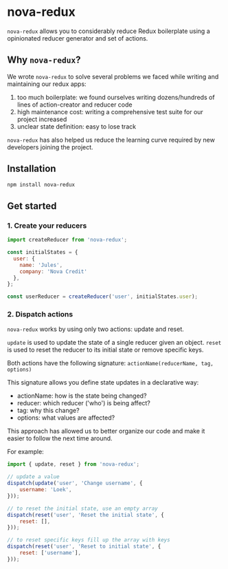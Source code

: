 # nova-redux

`nova-redux` allows you to considerably reduce Redux boilerplate using a opinionated reducer generator and set of actions.

## Why `nova-redux`?
We wrote `nova-redux` to solve several problems we faced while writing and maintaining our redux apps:

1. too much boilerplate: we found ourselves writing dozens/hundreds of lines of action-creator and reducer code
2. high maintenance cost: writing a comprehensive test suite for our project increased
3. unclear state definition: easy to lose track

`nova-redux` has also helped us reduce the learning curve required by new developers joining the project.

## Installation

```bash
npm install nova-redux
```

## Get started
### 1. Create your reducers
```js
import createReducer from 'nova-redux';

const initialStates = {
  user: {
    name: 'Jules',
    company: 'Nova Credit'
  },
};

const userReducer = createReducer('user', initialStates.user);
```

### 2. Dispatch actions

`nova-redux` works by using only two actions: update and reset.

`update` is used to update the state of a single reducer given an object.
`reset` is used to reset the reducer to its initial state or remove specific keys.

Both actions have the following signature:
`actionName(reducerName, tag, options)`

This signature allows you define state updates in a declarative way:
- actionName: how is the state being changed?
- reducer: which reducer ('who') is being affect?
- tag: why this change?
- options: what values are affected?

This approach has allowed us to better organize our code and make it easier to follow the next time around.

For example:
```js
import { update, reset } from 'nova-redux';

// update a value
dispatch(update('user', 'Change username', {
	username: 'Loek',
}));

// to reset the initial state, use an empty array
dispatch(reset('user', 'Reset the initial state', {
	reset: [],
}));

// to reset specific keys fill up the array with keys
dispatch(reset('user', 'Reset to initial state', {
	reset: ['username'],
}));
```
